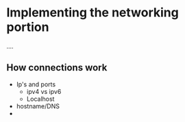 # Implementing the networking portion


....

## How connections work

- Ip's and ports
  - ipv4 vs ipv6
  - Localhost
- hostname/DNS
- 
